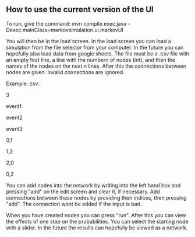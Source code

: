## How to use the current version of the UI 

To run, give the command:
mvn compile exec:java -Dexec.mainClass=markovsimulation.ui.markovUI

You will then be in the load screen. In the load screen you can load a simulation from the file selector from your computer. In the future you can hopefully also load data from google sheets.
The file must be a .csv file with an empty first line, a line with the numbern of nodes (int), and then the names 
of the nodes on the next n lines. After this the connections between nodes are given. Invalid connections are ignored. 

Example .csv:

3

event1

event2

event3

0,1

1,2

2,0

0,2

You can add nodes into the network by writing into the left hand box and pressing "add" on the edit screen and clear it, if necessary.
Add connections between these nodes by providing their indices, then pressing "add". 
The connection wont be added if the input is bad. 

When you have created nodes you can press "run".
After this you can view the effects of one step on the probabilities. You can select the starting node with a slider. In the future the results can hopefully be viewed as a network.

